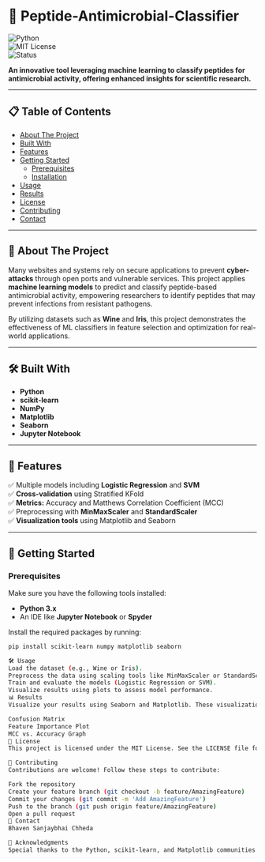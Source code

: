 # 🚀 Peptide-Antimicrobial-Classifier  

![Python](https://img.shields.io/badge/Python-3.x-blue?logo=python&logoColor=white)  
![MIT License](https://img.shields.io/badge/License-MIT-green.svg)  
![Status](https://img.shields.io/badge/Status-Active-brightgreen)  

**An innovative tool leveraging machine learning to classify peptides for antimicrobial activity, offering enhanced insights for scientific research.**  

---

## 📋 Table of Contents  
- [About The Project](#about-the-project)  
- [Built With](#built-with)  
- [Features](#features)  
- [Getting Started](#getting-started)  
  - [Prerequisites](#prerequisites)  
  - [Installation](#installation)  
- [Usage](#usage)  
- [Results](#results)  
- [License](#license)  
- [Contributing](#contributing)  
- [Contact](#contact)  

---

## 🧐 About The Project  

Many websites and systems rely on secure applications to prevent **cyber-attacks** through open ports and vulnerable services. This project applies **machine learning models** to predict and classify peptide-based antimicrobial activity, empowering researchers to identify peptides that may prevent infections from resistant pathogens.

By utilizing datasets such as **Wine** and **Iris**, this project demonstrates the effectiveness of ML classifiers in feature selection and optimization for real-world applications.

---

## 🛠️ Built With  
- **Python**  
- **scikit-learn**  
- **NumPy**  
- **Matplotlib**  
- **Seaborn**  
- **Jupyter Notebook**

---

## 🌟 Features  
✅ Multiple models including **Logistic Regression** and **SVM**  
✅ **Cross-validation** using Stratified KFold  
✅ **Metrics:** Accuracy and Matthews Correlation Coefficient (MCC)  
✅ Preprocessing with **MinMaxScaler** and **StandardScaler**  
✅ **Visualization tools** using Matplotlib and Seaborn  

---

## 🚀 Getting Started  

### Prerequisites  
Make sure you have the following tools installed:  
- **Python 3.x**  
- An IDE like **Jupyter Notebook** or **Spyder**  

Install the required packages by running:  
```bash
pip install scikit-learn numpy matplotlib seaborn

🛠️ Usage
Load the dataset (e.g., Wine or Iris).
Preprocess the data using scaling tools like MinMaxScaler or StandardScaler.
Train and evaluate the models (Logistic Regression or SVM).
Visualize results using plots to assess model performance.
📊 Results
Visualize your results using Seaborn and Matplotlib. These visualizations can highlight important features and assess model accuracy. Example plots include:

Confusion Matrix
Feature Importance Plot
MCC vs. Accuracy Graph
📜 License
This project is licensed under the MIT License. See the LICENSE file for more details.

🤝 Contributing
Contributions are welcome! Follow these steps to contribute:

Fork the repository
Create your feature branch (git checkout -b feature/AmazingFeature)
Commit your changes (git commit -m 'Add AmazingFeature')
Push to the branch (git push origin feature/AmazingFeature)
Open a pull request
📧 Contact
Bhaven Sanjaybhai Chheda

📌 Acknowledgments
Special thanks to the Python, scikit-learn, and Matplotlib communities for their amazing tools that power this project.
